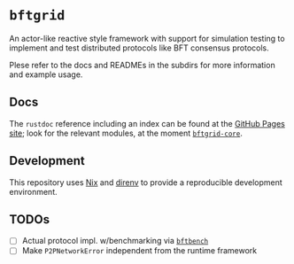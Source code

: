 # `bftgrid`

An actor-like reactive style framework with support for simulation testing
to implement and test distributed protocols like BFT consensus protocols.

Plese refer to the docs and READMEs in the subdirs for more information and example usage.

## Docs

The `rustdoc` reference including an index can be found at the [GitHub Pages site];
look for the relevant modules, at the moment [`bftgrid-core`].

[GitHub Pages site]: https://dreamtimecircles.github.io/bftgrid
[`bftgrid-core`]: https://dreamtimecircles.github.io/bftbench/bftgrid_core

## Development

This repository uses [Nix] and [direnv] to provide a reproducible development environment.

[Nix]: https://nixos.org
[direnv]: https://direnv.net

## TODOs

- [ ] Actual protocol impl. w/benchmarking via [`bftbench`]
- [ ] Make `P2PNetworkError` independent from the runtime framework

[`bftbench`]: https://github.com/dreamtimecircles/bftbench
